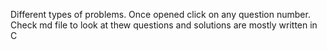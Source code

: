 Different types of problems. Once opened click on any question number. Check md file to look at thew questions and solutions are mostly written in C
